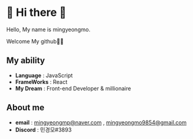 # 👻 Hi there 👻

Hello, My name is mingyeongmo.

Welcome My github🙈🙈

## My ability

- **Language** : JavaScript
- **FrameWorks** : React
- **My Dream** : Front-end Developer & millionaire

## About me

- **email** : mingyeongmp@naver.com , mingyeongmo9854@gmail.com
- **Discord** : 민경모#3893
